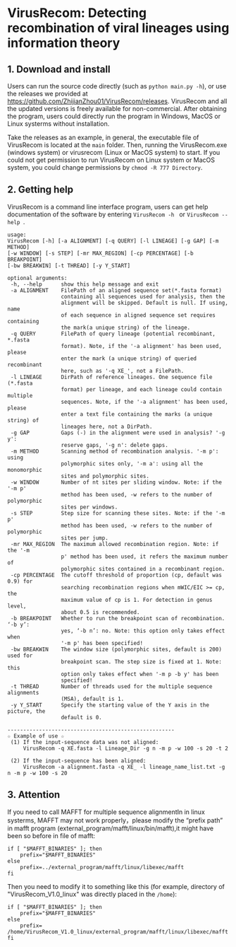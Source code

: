 # VirusRecom: Detecting recombination of viral lineages using information theory

## 1. Download and install
Users can run the source code directly (such as ```python main.py -h```), or use the releases we provided at https://github.com/ZhijianZhou01/VirusRecom/releases. VirusRecom and all the updated versions is freely available for non-commercial. After obtaining the program, users could directly run the program in Windows, MacOS or Linux systerms without installation.

Take the releases as an example, in general, the executable file of VirusRecom is located at the  ```main``` folder. Then, running the VirusRecom.exe (windows system) or virusrecom (Linux or MacOS system) to start. If you could not get permission to run VirusRecom on Linux system or MacOS system, you could change permissions by ```chmod -R 777 Directory```. 


## 2. Getting help
VirusRecom is a command line interface program, users can get help documentation of the software by entering  ```VirusRecom -h ``` or  ```VirusRecom --help ```. 

 ```
usage: 
VirusRecom [-h] [-a ALIGNMENT] [-q QUERY] [-l LINEAGE] [-g GAP] [-m METHOD] 
[-w WINDOW] [-s STEP] [-mr MAX_REGION] [-cp PERCENTAGE] [-b BREAKPOINT] 
[-bw BREAKWIN] [-t THREAD] [-y Y_START]

optional arguments:
  -h, --help      show this help message and exit
  -a ALIGNMENT    FilePath of an aligned sequence set(*.fasta format)
                  containing all sequences used for analysis, then the
                  alignment will be skipped. Default is null. If using, name
                  of each sequence in aligned sequence set requires containing
                  the mark(a unique string) of the lineage.
  -q QUERY        FilePath of query lineage (potential recombinant, *.fasta
                  format). Note, if the '-a alignment' has been used, please
                  enter the mark (a unique string) of queried recombinant
                  here, such as '-q XE_', not a FilePath.
  -l LINEAGE      DirPath of reference lineages. One sequence file (*.fasta
                  format) per lineage, and each lineage could contain multiple
                  sequences. Note, if the '-a alignment' has been used, please
                  enter a text file containing the marks (a unique string) of
                  lineages here, not a DirPath.
  -g GAP          Gaps (-) in the alignment were used in analysis? '-g y':
                  reserve gaps, '-g n': delete gaps.
  -m METHOD       Scanning method of recombination analysis. '-m p': using
                  polymorphic sites only, '-m a': using all the monomorphic
                  sites and polymorphic sites.
  -w WINDOW       Number of nt sites per sliding window. Note: if the '-m p'
                  method has been used, -w refers to the number of polymorphic
                  sites per windows.
  -s STEP         Step size for scanning these sites. Note: if the '-m p'
                  method has been used, -w refers to the number of polymorphic
                  sites per jump.
  -mr MAX_REGION  The maximum allowed recombination region. Note: if the '-m
                  p' method has been used, it refers the maximum number of
                  polymorphic sites contained in a recombinant region.
  -cp PERCENTAGE  The cutoff threshold of proportion (cp, default was 0.9) for
                  searching recombination regions when mWIC/EIC >= cp, the
                  maximum value of cp is 1. For detection in genus level,
                  about 0.5 is recommended.
  -b BREAKPOINT   Whether to run the breakpoint scan of recombination. ‘-b y’:
                  yes, ‘-b n’: no. Note: this option only takes effect when
                  '-m p' has been specified!
  -bw BREAKWIN    The window size (polymorphic sites, default is 200) used for
                  breakpoint scan. The step size is fixed at 1. Note: this
                  option only takes effect when '-m p -b y' has been
                  specified!
  -t THREAD       Number of threads used for the multiple sequence alignments
                  (MSA), default is 1.
  -y Y_START      Specify the starting value of the Y axis in the picture, the
                  default is 0.

-----------------------------------------------------
☆ Example of use ☆
  (1) If the input-sequence data was not aligned:
      VirusRecom -q XE.fasta -l Lineage_Dir -g n -m p -w 100 -s 20 -t 2

  (2) If the input-sequence has been aligned:
      VirusRecom -a alignment.fasta -q XE_ -l lineage_name_list.txt -g n -m p -w 100 -s 20
 ```

## 3. Attention
If you need to call MAFFT for multiple sequence alignmentIn in linux systerms, MAFFT may not work properly，please modify the “prefix path” in mafft program (external_program/mafft/linux/bin/mafft),it might have been so before in file of mafft:

```
if [ "$MAFFT_BINARIES" ]; then
	prefix="$MAFFT_BINARIES"
else        
	prefix=../external_program/mafft/linux/libexec/mafft
fi
```

Then you need to modify it to something like this (for example, directory of "VirusRecom_V1.0_linux" was directly placed in the ```/home```):

```
if [ "$MAFFT_BINARIES" ]; then
	prefix="$MAFFT_BINARIES"
else        
	prefix= /home/VirusRecom_V1.0_linux/external_program/mafft/linux/libexec/mafft
fi
```
